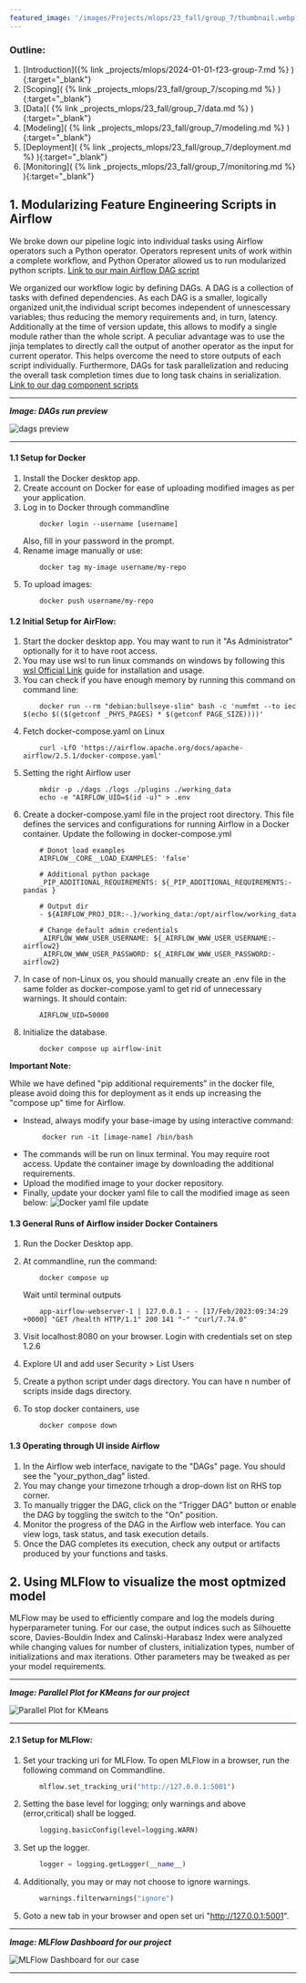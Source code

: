 ```yaml
---
featured_image: '/images/Projects/mlops/23_fall/group_7/thumbnail.webp'
---
```


### Outline:
1. [Introduction]({% link _projects/mlops/2024-01-01-f23-group-7.md %} ){:target="_blank"}<br>
2. [Scoping]( {% link _projects_mlops/23_fall/group_7/scoping.md %} ){:target="_blank"}<br>
3. [Data]( {% link _projects_mlops/23_fall/group_7/data.md %} ){:target="_blank"}<br>
4. [Modeling]( {% link _projects_mlops/23_fall/group_7/modeling.md %} ){:target="_blank"}<br>
5. [Deployment]( {% link _projects_mlops/23_fall/group_7/deployment.md %} ){:target="_blank"}<br>
6. [Monitoring]( {% link _projects_mlops/23_fall/group_7/monitoring.md %} ){:target="_blank"}<br>

## 1. Modularizing Feature Engineering Scripts in Airflow
We broke down our pipeline logic into individual tasks using Airflow operators such a Python operator. Operators represent units of work within a complete workflow, and Python Operator allowed us to run modularized python scripts.
[Link to our main Airflow DAG script](https://github.com/Thomas-George-T/Ecommerce-Data-MLOps/blob/main/dags/src/airflow.py)

We organized our workflow logic by defining DAGs. A DAG is a collection of tasks with defined dependencies. As each DAG is a smaller, logically organized unit,the individual script becomes independent of unnescessary variables; thus reducing the memory requirements and, in turn, latency. Additionally at the time of version update, this allows to modify a single module rather than the whole script. A peculiar advantage was to use the jinja templates to directly call the output of another operator as the input for current operator. This helps overcome the need to store outputs of each script individually. Furthermore, DAGs for task parallelization and reducing the overall task completion times due to long task chains in serialization.
[Link to our dag component scripts](https://github.com/Thomas-George-T/Ecommerce-Data-MLOps/tree/main/dags/src)

<hr>

**_Image: DAGs run preview_**

![dags preview](/images/Projects/mlops/23_fall/group_7/dags.webp)

<hr>

#### 1.1 Setup for Docker

1. Install the Docker desktop app.
2. Create account on Docker for ease of uploading modified images as per your application.
3. Log in to Docker through commandline
    ```
        docker login --username [username]
    ```
    Also, fill in your password in the prompt.
4. Rename image manually or use:
    ```
        docker tag my-image username/my-repo
    ```
5. To upload images:
    ```
        docker push username/my-repo
    ```

#### 1.2 Initial Setup for AirFlow:

1. Start the docker desktop app. You may want to run it "As Administrator" optionally for it to have root access.
2. You may use wsl to run linux commands on windows by following this [wsl Official Link](https://learn.microsoft.com/en-us/windows/wsl/install) guide for installation and usage.
3. You can check if you have enough memory by running this command on command line:
    ```
        docker run --rm "debian:bullseye-slim" bash -c 'numfmt --to iec $(echo $(($(getconf _PHYS_PAGES) * $(getconf PAGE_SIZE))))'
    ```
4. Fetch docker-compose.yaml on Linux
    ```
        curl -LfO 'https://airflow.apache.org/docs/apache-airflow/2.5.1/docker-compose.yaml'
    ```
5. Setting the right Airflow user
    ```
        mkdir -p ./dags ./logs ./plugins ./working_data
        echo -e "AIRFLOW_UID=$(id -u)" > .env
    ```
6. Create a docker-compose.yaml file in the project root directory. This file defines the services and configurations for running Airflow in a Docker container. Update the following in docker-compose.yml
    ```    
        # Donot load examples
        AIRFLOW__CORE__LOAD_EXAMPLES: 'false'
        
        # Additional python package
        _PIP_ADDITIONAL_REQUIREMENTS: ${_PIP_ADDITIONAL_REQUIREMENTS:- pandas }
        
        # Output dir
        - ${AIRFLOW_PROJ_DIR:-.}/working_data:/opt/airflow/working_data
        
        # Change default admin credentials
        _AIRFLOW_WWW_USER_USERNAME: ${_AIRFLOW_WWW_USER_USERNAME:-airflow2}
        _AIRFLOW_WWW_USER_PASSWORD: ${_AIRFLOW_WWW_USER_PASSWORD:-airflow2}
    ```
7. In case of non-Linux os, you should manually create an .env file in the same folder as docker-compose.yaml to get rid of unnecessary warnings. It should contain:
    ```
        AIRFLOW_UID=50000
    ```
8. Initialize the database.
    ```
        docker compose up airflow-init
    ```

**Important Note:**
    
While we have defined "pip additional requirements" in the docker file, please avoid doing this for deployment as it ends up increasing the "compose up" time for Airflow. 
- Instead, always modify your base-image by using interactive command:
```
        docker run -it [image-name] /bin/bash
```
- The commands will be run on linux terminal. You may require root access. Update the container image by downloading the additional requirements.
- Upload the modified image to your docker repository. 
- Finally, update your docker yaml file to call the modified image as seen below:
        ![Docker yaml file update](/images/Projects/mlops/23_fall/group_7/docker_yaml_imageupdate.webp)

#### 1.3 General Runs of Airflow insider Docker Containers

1. Run the Docker Desktop app.
2. At commandline, run the command:
    ```
        docker compose up
    ```

    Wait until terminal outputs

    ```
        app-airflow-webserver-1 | 127.0.0.1 - - [17/Feb/2023:09:34:29 +0000] "GET /health HTTP/1.1" 200 141 "-" "curl/7.74.0"
    ```
3. Visit localhost:8080 on your browser. Login with credentials set on step 1.2.6
4. Explore UI and add user Security > List Users
5. Create a python script under dags directory. You can have n number of scripts inside dags directory.
6. To stop docker containers, use
    ```
        docker compose down
    ```

#### 1.3 Operating through UI inside Airflow

1. In the Airflow web interface, navigate to the "DAGs" page. You should see the "your_python_dag" listed.
2. You may change your timezone trhough a drop-down list on RHS top corner.
3. To manually trigger the DAG, click on the "Trigger DAG" button or enable the DAG by toggling the switch to the "On" position.
4. Monitor the progress of the DAG in the Airflow web interface. You can view logs, task status, and task execution details.
5. Once the DAG completes its execution, check any output or artifacts produced by your functions and tasks.

## 2. Using MLFlow to visualize the most optmized model

MLFlow may be used to efficiently compare and log the models during hyperparameter tuning. For our case, the output indices such as Silhouette score, Davies-Bouldin Index and Calinski-Harabasz Index were analyzed while changing values for number of clusters, initialization types, number of initializations and max iterations. Other parameters may be tweaked as per your model requirements.

<hr>

**_Image: Parallel Plot for KMeans for our project_**

![Parallel Plot for KMeans](/images/Projects/mlops/23_fall/group_7/KMeans_Parallelplot.webp)

<hr>

#### 2.1 Setup for MLFlow:

1. Set your tracking uri for MLFlow. To open MLFlow in a browser, run the following command on Commandline.
    ```python
        mlflow.set_tracking_uri("http://127.0.0.1:5001")
    ```
2. Setting the base level for logging; only warnings and above (error,critical) shall be logged.
    ```python
        logging.basicConfig(level=logging.WARN)
    ```
3. Set up the logger.
    ```python
        logger = logging.getLogger(__name__)
    ```
4. Additionally, you may or may not choose to ignore warnings.
    ```python
        warnings.filterwarnings("ignore")
    ```
5. Goto a new tab in your browser and open set uri "http://127.0.0.1:5001".

<hr>

**_Image: MLFlow Dashboard for our project_**

![MLFlow Dashboard for our case](/images/Projects/mlops/23_fall/group_7/MLFlow_dashboard.webp)

<hr>